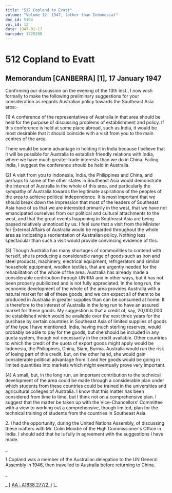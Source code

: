 ```yaml
---
title: "512 Copland to Evatt"
volume: "Volume 12: 1947, (other than Indonesia)"
doc_id: 5194
vol_id: 12
date: 1947-01-17
barcode: 1725200
---
```


# 512 Copland to Evatt

## Memorandum [CANBERRA] [1], 17 January 1947

Confirming our discussion on the evening of the 13th inst., I now wish formally to make the following preliminary suggestions for your consideration as regards Australian policy towards the Southeast Asia area:-

(1) A conference of the representatives of Australia in that area should be held for the purpose of discussing problems of establishment and policy. If this conference is held at some place abroad, such as India, it would be most desirable that it should coincide with a visit from you to the main centres of the area.

There would be some advantage in holding it in India because I believe that it will be possible for Australia to establish friendly relations with India, where we have much greater trade interests than we do in China. Failing India, I suggest the conference should be held in Australia.

(2) A visit from you to Indonesia, India, the Philippines and China, and perhaps to some of the other states in Southeast Asia would demonstrate the interest of Australia in the whole of this area, and particularly the sympathy of Australia towards the legitimate aspirations of the peoples of the area to achieve political independence. It is most important that we should break down the impression that most of the leaders of Southeast Asia have of us that we are interested primarily in the west, that we have not emancipated ourselves from our political and cultural attachments to the west, and that the great events happening in Southeast Asia are being passed relatively unnoticed by us. I feel sure that a visit from the Minister for External Affairs of Australia would be regarded throughout the whole area as indicating a reorientation of Australian policy. Nothing less spectacular than such a visit would provide convincing evidence of this.

(3) Though Australia has many shortages of commodities to contend with herself, she is producing a considerable range of goods such as iron and steel products, machinery, electrical equipment, refrigerators and similar household equipment, woollen textiles, that are urgently needed for the rehabilitation of the whole of the area. Australia has already made a considerable contribution through UNRRA and in other ways, but it has not been properly pubilicized and is not fully appreciated. In the long run, the economic development of the whole of the area provides Australia with a natural market for all of these goods, and we can expect all of them to be produced in Australia in greater supplies than can be consumed at home. It is therefore to the interest of Australia in the long run to have an assured market for these goods. My suggestion is that a credit of, say, 20,000,000 be established which would be available over the next three years for the purchase by certain countries in Southeast Asia of limited supplies of goods of the type I have mentioned. India, having much sterling reserves, would probably be able to pay for the goods, but she should be included in any quota system, though not necessarily in the credit available. Other countries to which the credit of the quota of export goods might apply would be Indonesia, the Philippines, China, Siam, Burma. Australia would run the risk of losing part of this credit, but, on the other hand, she would gain considerable political advantage from it and her goods would be going in limited quantities into markets which might eventually prove very important.

(4) A small, but, in the long run, an important contribution to the technical development of the area could be made through a considerable plan under which students from these countries could be trained in the universities and agricultural colleges of Australia. I know that this matter has been considered from time to time, but I think not on a comprehensive plan. I suggest that the matter be taken up with the Vice-Chancellors' Committee with a view to working out a comprehensive, though limited, plan for the technical training of students from the countries in Southeast Asia.

2\. I had the opportunity, during the United Nations Assembly, of discussing these matters with Mr. Colin Moodie of the High Commissioner's Office in India. I should add that he is fully in agreement with the suggestions I have made.

_

1 Copland was a member of the Australian delegation to the UN General Assembly in 1946, then travelled to Australia before returning to China.

_

_ [ [AA : A1838,277/2, i](http://www.naa.gov.au/cgi-bin/Search?O=I&Number=1725200) ]_
